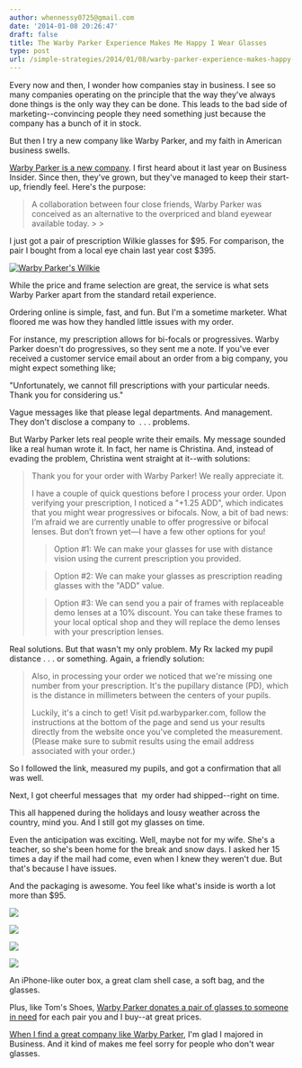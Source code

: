 ```yaml
---
author: whennessy0725@gmail.com
date: '2014-01-08 20:26:47'
draft: false
title: The Warby Parker Experience Makes Me Happy I Wear Glasses
type: post
url: /simple-strategies/2014/01/08/warby-parker-experience-makes-happy-wear-glasses
---
```


Every now and then, I wonder how companies stay in business. I see so many companies operating on the principle that the way they've always done things is the only way they can be done.
This leads to the bad side of marketing--convincing people they need something just because the company has a bunch of it in stock.




But then I try a new company like Warby Parker, and my faith in American business swells.




[Warby Parker is a new company](http://www.warbyparker.com/our-story/). I first heard about it last year on Business Insider. Since then, they've grown, but they've managed to keep their start-up, friendly feel. Here's the purpose:




<blockquote>A collaboration between four close friends, Warby Parker was conceived as an alternative to the overpriced and bland eyewear available today.
> 
> </blockquote>




I just got a pair of prescription Wilkie glasses for $95. For comparison, the pair I bought from a local eye chain last year cost $395.




[![Warby Parker's Wilkie](http://static1.squarespace.com/static/56c87f52356fb0ec8c23c9b7/56d09050d9fd567b5dd38d8b/56d09059d9fd567b5dd38e94/1456509795857/wilkie-optical-whiskey-tortoise-front_4.jpg)
](http://www.warbyparker.com/eyeglasses/men/wilkie#)




While the price and frame selection are great, the service is what sets Warby Parker apart from the standard retail experience.




Ordering online is simple, fast, and fun. But I'm a sometime marketer. What floored me was how they handled little issues with my order.




For instance, my prescription allows for bi-focals or progressives. Warby Parker doesn't do progressives, so they sent me a note. If you've ever received a customer service email about an order from a big company, you might expect something like;




"Unfortunately, we cannot fill prescriptions with your particular needs. Thank you for considering us."




Vague messages like that please legal departments. And management. They don't disclose a company to  . . . problems.




But Warby Parker lets real people write their emails. My message sounded like a real human wrote it. In fact, her name is Christina. And, instead of evading the problem, Christina went straight at it--with solutions:




<blockquote>Thank you for your order with Warby Parker! We really appreciate it.

I have a couple of quick questions before I process your order. Upon verifying your prescription, I noticed a "+1.25 ADD", which indicates that you might wear progressives or bifocals. Now, a bit of bad news: I’m afraid we are currently unable to offer progressive or bifocal lenses. But don’t frown yet—I have a few other options for you!
> 
> 

> 
> Option #1: We can make your glasses for use with distance vision using the current prescription you provided.  
> 
> 

> 
> Option #2: We can make your glasses as prescription reading glasses with the "ADD" value. 
> 
> 

> 
> Option #3: We can send you a pair of frames with replaceable demo lenses at a 10% discount. You can take these frames to your local optical shop and they will replace the demo lenses with your prescription lenses.
> 
> </blockquote>




Real solutions. But that wasn't my only problem. My Rx lacked my pupil distance . . . or something. Again, a friendly solution:




<blockquote>Also, in processing your order we noticed that we're missing one number from your prescription. It's the pupillary distance (PD), which is the distance in millimeters between the centers of your pupils.

Luckily, it's a cinch to get! Visit pd.warbyparker.com, follow the instructions at the bottom of the page and send us your results directly from the website once you've completed the measurement. (Please make sure to submit results using the email address associated with your order.)

> 
> </blockquote>




So I followed the link, measured my pupils, and got a confirmation that all was well.





Next, I got cheerful messages that  my order had shipped--right on time.




This all happened during the holidays and lousy weather across the country, mind you. And I still got my glasses on time.




Even the anticipation was exciting. Well, maybe not for my wife. She's a teacher, so she's been home for the break and snow days. I asked her 15 times a day if the mail had come, even when I knew they weren't due. But that's because I have issues.




And the packaging is awesome. You feel like what's inside is worth a lot more than $95.



  
   ![](http://static1.squarespace.com/static/56c87f52356fb0ec8c23c9b7/56d09050d9fd567b5dd38d8b/56d09108d9fd567b5dd39c29/1456509764904/2014-01-08-20.11.482.jpg.482.jpg?format=original)

  

  
   ![](http://static1.squarespace.com/static/56c87f52356fb0ec8c23c9b7/56d09050d9fd567b5dd38d8b/56d09108d9fd567b5dd39c2a/1456509763382/2014-01-08-20.12.151.jpg.151.jpg?format=original)

  

  
   ![](http://static1.squarespace.com/static/56c87f52356fb0ec8c23c9b7/56d09050d9fd567b5dd38d8b/56d09108d9fd567b5dd39c2b/1456509763824/2014-01-08-20.12.361.jpg.361.jpg?format=original)

  

  
   ![](http://static1.squarespace.com/static/56c87f52356fb0ec8c23c9b7/56d09050d9fd567b5dd38d8b/56d09108d9fd567b5dd39c2c/1456509764489/2014-01-08-20.13.021.jpg.021.jpg?format=original)

  



An iPhone-like outer box, a great clam shell case, a soft bag, and the glasses.




Plus, like Tom's Shoes, [Warby Parker donates a pair of glasses to someone in need](http://www.warbyparker.com/do-good/) for each pair you and I buy--at great prices.




[When I find a great company like Warby Parker](http://www.warbyparker.com/), I'm glad I majored in Business. And it kind of makes me feel sorry for people who don't wear glasses.
